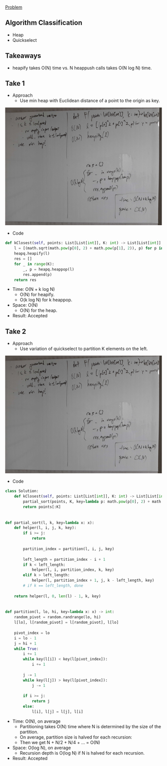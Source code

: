 [Problem](https://leetcode.com/problems/k-closest-points-to-origin/)

## Algorithm Classification
- Heap
- Quickselect

## Takeaways
- heapify takes O(N) time vs. N heappush calls takes O(N log N) time.

## Take 1
- Approach
    - Use min heap with Euclidean distance of a point to the origin as key.

![](img-1.jpg)
- Code
```python
def kClosest(self, points: List[List[int]], K: int) -> List[List[int]]:
    l = [(math.sqrt(math.pow(p[0], 2) + math.pow(p[1], 2)), p) for p in points]
    heapq.heapify(l)
    res = []
    for _ in range(K):
        _, p = heapq.heappop(l)
        res.append(p)
    return res
```
- Time: O(N + k log N)
    - O(N) for heapify.
    - O(k log N) for k heappop.
- Space: O(N)
    - O(N) for the heap.
- Result: Accepted

## Take 2
- Approach
    - Use variation of quickselect to partition K elements on the left.

![](img-1.jpg)
- Code
```python
class Solution:
    def kClosest(self, points: List[List[int]], K: int) -> List[List[int]]:
        partial_sort(points, K, key=lambda p: math.pow(p[0], 2) + math.pow(p[1], 2))
        return points[:K]


def partial_sort(l, k, key=lambda x: x):
    def helper(l, i, j, k, key):
        if i >= j:
            return

        partition_index = partition(l, i, j, key)

        left_length = partition_index - i + 1
        if k < left_length:
            helper(l, i, partition_index, k, key)
        elif k > left_length:
            helper(l, partition_index + 1, j, k - left_length, key)
        # if k == left_length, done

    return helper(l, 0, len(l) - 1, k, key)


def partition(l, lo, hi, key=lambda x: x) -> int:
    random_pivot = random.randrange(lo, hi)
    l[lo], l[random_pivot] = l[random_pivot], l[lo]

    pivot_index = lo
    i = lo - 1
    j = hi + 1
    while True:
        i += 1
        while key(l[i]) < key(l[pivot_index]):
            i += 1

        j -= 1
        while key(l[j]) > key(l[pivot_index]):
            j -= 1

        if i >= j:
            return j
        else:
            l[i], l[j] = l[j], l[i]
```
- Time: O(N), on average
    - Partitioning takes O(N) time where N is determined by the size of the
      partition.
    - On average, partition size is halved for each recursion:
    - Then we get N + N/2 + N/4 + ... = O(N)
- Space: O(log N), on average
    - Recursion depth is O(log N) if N is halved for each recursion.
- Result: Accepted

